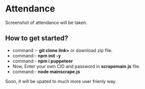 # Attendance
Screenshot of attendance will be taken.

## How to  get started?
* command :- **git clone _link_>** or download zip file. 
* command:- **npm init -y**
* command:- **npm i puppeteer**
* Now, Enter your own CID and password in **scrapemain.js** file.
* command:- **node mainscrape.js**

Soon, it will be upated to much more user frienly way.
